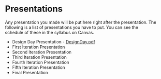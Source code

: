 # Presentations

Any presentation you made will be put here right after the presentation. The following is a list of presentations you have to put. You can see the schedule of these in the syllabus on Canvas.

- Design Day Presentation - [DesignDay.pdf](DesignDay.pdf)
- First Iteration Presentation
- Second Iteration Presentation
- Third Iteration Presentation
- Fourth Iteration Presentation
- Fifth Iteration Presentation
- Final Presentation
